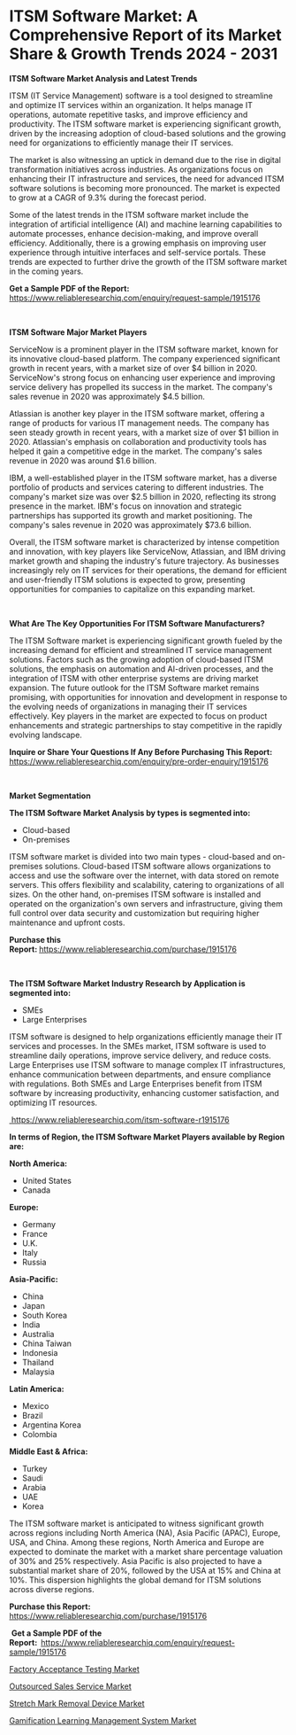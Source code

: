 <p><h1>ITSM Software Market: A Comprehensive Report of its Market Share & Growth Trends 2024 - 2031</h1></p><p><strong>ITSM Software Market Analysis and Latest Trends</strong></p>
<p><p>ITSM (IT Service Management) software is a tool designed to streamline and optimize IT services within an organization. It helps manage IT operations, automate repetitive tasks, and improve efficiency and productivity. The ITSM software market is experiencing significant growth, driven by the increasing adoption of cloud-based solutions and the growing need for organizations to efficiently manage their IT services.</p><p>The market is also witnessing an uptick in demand due to the rise in digital transformation initiatives across industries. As organizations focus on enhancing their IT infrastructure and services, the need for advanced ITSM software solutions is becoming more pronounced. The market is expected to grow at a CAGR of 9.3% during the forecast period.</p><p>Some of the latest trends in the ITSM software market include the integration of artificial intelligence (AI) and machine learning capabilities to automate processes, enhance decision-making, and improve overall efficiency. Additionally, there is a growing emphasis on improving user experience through intuitive interfaces and self-service portals. These trends are expected to further drive the growth of the ITSM software market in the coming years.</p></p>
<p><strong>Get a Sample PDF of the Report:&nbsp;</strong> <a href="https://www.reliableresearchiq.com/enquiry/request-sample/1915176">https://www.reliableresearchiq.com/enquiry/request-sample/1915176</a></p>
<p>&nbsp;</p>
<p><strong>ITSM Software Major Market Players</strong></p>
<p><p>ServiceNow is a prominent player in the ITSM software market, known for its innovative cloud-based platform. The company experienced significant growth in recent years, with a market size of over $4 billion in 2020. ServiceNow's strong focus on enhancing user experience and improving service delivery has propelled its success in the market. The company's sales revenue in 2020 was approximately $4.5 billion.</p><p>Atlassian is another key player in the ITSM software market, offering a range of products for various IT management needs. The company has seen steady growth in recent years, with a market size of over $1 billion in 2020. Atlassian's emphasis on collaboration and productivity tools has helped it gain a competitive edge in the market. The company's sales revenue in 2020 was around $1.6 billion.</p><p>IBM, a well-established player in the ITSM software market, has a diverse portfolio of products and services catering to different industries. The company's market size was over $2.5 billion in 2020, reflecting its strong presence in the market. IBM's focus on innovation and strategic partnerships has supported its growth and market positioning. The company's sales revenue in 2020 was approximately $73.6 billion.</p><p>Overall, the ITSM software market is characterized by intense competition and innovation, with key players like ServiceNow, Atlassian, and IBM driving market growth and shaping the industry's future trajectory. As businesses increasingly rely on IT services for their operations, the demand for efficient and user-friendly ITSM solutions is expected to grow, presenting opportunities for companies to capitalize on this expanding market.</p></p>
<p>&nbsp;</p>
<p><strong>What Are The Key Opportunities For ITSM Software Manufacturers?</strong></p>
<p><p>The ITSM Software market is experiencing significant growth fueled by the increasing demand for efficient and streamlined IT service management solutions. Factors such as the growing adoption of cloud-based ITSM solutions, the emphasis on automation and AI-driven processes, and the integration of ITSM with other enterprise systems are driving market expansion. The future outlook for the ITSM Software market remains promising, with opportunities for innovation and development in response to the evolving needs of organizations in managing their IT services effectively. Key players in the market are expected to focus on product enhancements and strategic partnerships to stay competitive in the rapidly evolving landscape.</p></p>
<p><strong>Inquire or Share Your Questions If Any Before Purchasing This Report:</strong> <a href="https://www.reliableresearchiq.com/enquiry/pre-order-enquiry/1915176">https://www.reliableresearchiq.com/enquiry/pre-order-enquiry/1915176</a></p>
<p>&nbsp;</p>
<p><strong>Market Segmentation</strong></p>
<p><strong>The ITSM Software Market Analysis by types is segmented into:</strong></p>
<p><ul><li>Cloud-based</li><li>On-premises</li></ul></p>
<p><p>ITSM software market is divided into two main types - cloud-based and on-premises solutions. Cloud-based ITSM software allows organizations to access and use the software over the internet, with data stored on remote servers. This offers flexibility and scalability, catering to organizations of all sizes. On the other hand, on-premises ITSM software is installed and operated on the organization's own servers and infrastructure, giving them full control over data security and customization but requiring higher maintenance and upfront costs.</p></p>
<p><strong>Purchase this Report:&nbsp;</strong><a href="https://www.reliableresearchiq.com/purchase/1915176">https://www.reliableresearchiq.com/purchase/1915176</a></p>
<p>&nbsp;</p>
<p><strong>The ITSM Software Market Industry Research by Application is segmented into:</strong></p>
<p><ul><li>SMEs</li><li>Large Enterprises</li></ul></p>
<p><p>ITSM software is designed to help organizations efficiently manage their IT services and processes. In the SMEs market, ITSM software is used to streamline daily operations, improve service delivery, and reduce costs. Large Enterprises use ITSM software to manage complex IT infrastructures, enhance communication between departments, and ensure compliance with regulations. Both SMEs and Large Enterprises benefit from ITSM software by increasing productivity, enhancing customer satisfaction, and optimizing IT resources.</p></p>
<p><a href="https://www.reliableresearchiq.com/itsm-software-r1915176">&nbsp;https://www.reliableresearchiq.com/itsm-software-r1915176</a></p>
<p><strong>In terms of Region, the ITSM Software Market Players available by Region are:</strong></p>
<p>
    <p> <strong> North America: </strong>
        <ul>
            <li>United States</li>
            <li>Canada</li>
        </ul>
        </p> 
    <p> <strong> Europe: </strong>
        <ul>
            <li>Germany</li>
            <li>France</li>
            <li>U.K.</li>
            <li>Italy</li>
            <li>Russia</li>
        </ul>
        </p> 
    <p> <strong> Asia-Pacific: </strong>
        <ul>
            <li>China</li>
            <li>Japan</li>
            <li>South Korea</li>
            <li>India</li>
            <li>Australia</li>
            <li>China Taiwan</li>
            <li>Indonesia</li>
            <li>Thailand</li>
            <li>Malaysia</li>
        </ul>
        </p> 
    <p> <strong> Latin America: </strong>
        <ul>
            <li>Mexico</li>
            <li>Brazil</li>
            <li>Argentina Korea</li>
            <li>Colombia</li>
        </ul>
        </p> 
    <p> <strong> Middle East & Africa: </strong>
        <ul>
            <li>Turkey</li>
            <li>Saudi</li>
            <li>Arabia</li>
            <li>UAE</li>
            <li>Korea</li>
        </ul>
    </p>
    </p>
<p><p>The ITSM software market is anticipated to witness significant growth across regions including North America (NA), Asia Pacific (APAC), Europe, USA, and China. Among these regions, North America and Europe are expected to dominate the market with a market share percentage valuation of 30% and 25% respectively. Asia Pacific is also projected to have a substantial market share of 20%, followed by the USA at 15% and China at 10%. This dispersion highlights the global demand for ITSM solutions across diverse regions.</p></p>
<p><strong>Purchase this Report: </strong><a href="https://www.reliableresearchiq.com/purchase/1915176">https://www.reliableresearchiq.com/purchase/1915176</a></p>
<p>&nbsp;<strong>Get a Sample PDF of the Report:&nbsp;&nbsp;</strong><a href="https://www.reliableresearchiq.com/enquiry/request-sample/1915176">https://www.reliableresearchiq.com/enquiry/request-sample/1915176</a></p>
<p><strong></strong></p>
<p><p><a href="https://github.com/RoccoManning/Market-Research-Report-List-6/blob/main/factory-acceptance-testing-market.md">Factory Acceptance Testing Market</a></p><p><a href="https://github.com/gulaimolin/Market-Research-Report-List-5/blob/main/outsourced-sales-service-market.md">Outsourced Sales Service Market</a></p><p><a href="https://www.linkedin.com/pulse/global-stretch-mark-removal-device-market-projected-grow-cagr-k3q7c">Stretch Mark Removal Device Market</a></p><p><a href="https://www.linkedin.com/pulse/insights-gamification-learning-management-system-market-size-which-6tefc">Gamification Learning Management System Market</a></p></p>